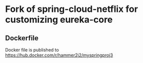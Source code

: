 # Fork of spring-cloud-netflix for customizing eureka-core

## Dockerfile

Docker file is published to https://hub.docker.com/r/hammer2j2/myspringproj3


